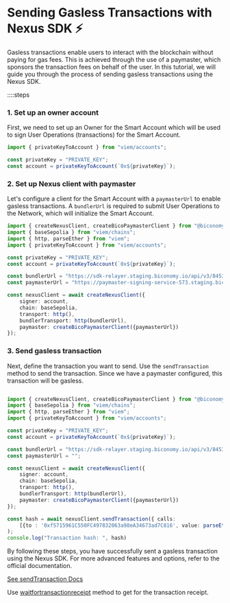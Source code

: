 # Sending Gasless Transactions with Nexus SDK ⚡️

Gasless transactions enable users to interact with the blockchain without paying for gas fees. This is achieved through the use of a paymaster, which sponsors the transaction fees on behalf of the user. In this tutorial, we will guide you through the process of sending gasless transactions using the Nexus SDK.

::::steps

### 1. Set up an owner account
First, we need to set up an Owner for the Smart Account which will be used to sign User Operations (transactions) for the Smart Account.

```typescript twoslash
import { privateKeyToAccount } from "viem/accounts";

const privateKey = "PRIVATE_KEY";
const account = privateKeyToAccount(`0x${privateKey}`);
```

### 2. Set up Nexus client with paymaster
Let's configure a client for the Smart Account with a `paymasterUrl` to enable gasless transactions. A `bundlerUrl` is required to submit User Operations to the Network, which will initialize the Smart Account.

```typescript twoslash
import { createNexusClient, createBicoPaymasterClient } from "@biconomy/sdk";
import { baseSepolia } from "viem/chains"; 
import { http, parseEther } from "viem";
import { privateKeyToAccount } from "viem/accounts";

const privateKey = "PRIVATE_KEY";
const account = privateKeyToAccount(`0x${privateKey}`);

const bundlerUrl = "https://sdk-relayer.staging.biconomy.io/api/v3/84532/nJPK7B3ru.dd7f7861-190d-41bd-af80-6877f74b8f44";
const paymasterUrl = "https://paymaster-signing-service-573.staging.biconomy.io/api/v2/84532/B9WAdEWiO.33d618eb-de60-43ef-93b9-7e10d6fcd692";

const nexusClient = await createNexusClient({
    signer: account,
    chain: baseSepolia,
    transport: http(),
    bundlerTransport: http(bundlerUrl),
    paymaster: createBicoPaymasterClient({paymasterUrl})
});
```

### 3. Send gasless transaction
Next, define the transaction you want to send. Use the `sendTransaction` method to send the transaction. Since we have a paymaster configured, this transaction will be gasless.

```typescript twoslash

import { createNexusClient, createBicoPaymasterClient } from "@biconomy/sdk";
import { baseSepolia } from "viem/chains"; 
import { http, parseEther } from "viem";
import { privateKeyToAccount } from "viem/accounts";

const privateKey = "PRIVATE_KEY";
const account = privateKeyToAccount(`0x${privateKey}`);

const bundlerUrl = "https://sdk-relayer.staging.biconomy.io/api/v3/84532/nJPK7B3ru.dd7f7861-190d-41bd-af80-6877f74b8f44";
const paymasterUrl = "";

const nexusClient = await createNexusClient({
    signer: account,
    chain: baseSepolia,
    transport: http(),
    bundlerTransport: http(bundlerUrl),
    paymaster: createBicoPaymasterClient({paymasterUrl})
});

const hash = await nexusClient.sendTransaction({ calls: 
    [{to : '0xf5715961C550FC497832063a98eA34673ad7C816', value: parseEther('0.0001')}] },
);
console.log("Transaction hash: ", hash)

```

By following these steps, you have successfully sent a gasless transaction using the Nexus SDK. For more advanced features and options, refer to the official documentation.

[See sendTransaction Docs](/nexus/nexus-client/methods#sendtransaction)

Use [waitfortransactionreceipt](https://viem.sh/docs/actions/public/waitForTransactionReceipt#waitfortransactionreceipt) method to get for the transaction receipt.
